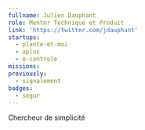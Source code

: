 ```yaml
---
fullname: Julien Dauphant
role: Mentor Technique et Produit
link: 'https://twitter.com/jdauphant'
startups:
  - plante-et-moi
  - aplus
  - e-controle
missions:
previously:
  - signalement
badges:
  - segur
---
```


Chercheur de simplicité
